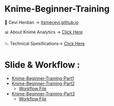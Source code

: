 # Knime-Beginner-Training

<span>&#129311;</span> Cevi Herdian -> [itsmecevi.github.io](https://itsmecevi.github.io/) 

<span>&#128202;</span> About Knime Analytics -> [Click Here](https://www.knime.com/about)

<span>&#128201;</span> Technical Spesifications-> [Click Here](https://www.knime.com/software-overview)

# Slide & Workflow : 

* [Knime-Beginner-Training-Part1](https://docs.google.com/presentation/d/1551CT5vRjQ8oK9KzEoXT5W375pwE0I6E-RrwLgTegm4/edit?usp=sharing)
* [Knime-Beginner-Training-Part2](https://docs.google.com/presentation/d/1Kd3-JKfP1OoUu4MnkZj2hOKHyAEaIASsIni1L9s82Bo/edit?usp=sharing)
   * [Workflow File](https://github.com/itsmecevi/KNIMEUserTraining_Ex1-3/blob/master/KNIMEUserTraining_Ex1-3.knar)
* [Knime-Beginner-Training-Part3](https://docs.google.com/presentation/d/1UDDfh7FzNJKRPK9n8nvAA93VYdOb2ek3sTqzcmf9vW0/edit?usp=sharing)
   * [Workflow File](https://github.com/itsmecevi/KNIMEUserTraining_Ex4-5/blob/master/KNIMEUserTraining_Ex4-5.knar)


